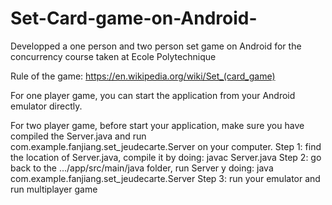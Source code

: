 # Set-Card-game-on-Android-

Developped a one person and two person set game on Android for the concurrency course taken at Ecole Polytechnique 

Rule of the game: https://en.wikipedia.org/wiki/Set_(card_game)

For one player game, you can start the application from your Android emulator directly.

For two player game, before start your application, make sure you have compiled the Server.java and run com.example.fanjiang.set_jeudecarte.Server on your computer.
Step 1: find the location of Server.java, compile it by doing: javac Server.java
Step 2: go back to the .../app/src/main/java folder, run Server y doing: java com.example.fanjiang.set_jeudecarte.Server
Step 3: run your emulator and run multiplayer game


